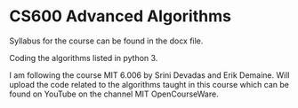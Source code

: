 # CS600 Advanced Algorithms

Syllabus for the course can be found in the docx file. 

Coding the algorithms listed in python 3.

I am following the course MIT 6.006 by Srini Devadas and Erik Demaine. Will upload the code related to the algorithms taught in this course which can be found on YouTube on the channel MIT OpenCourseWare.
